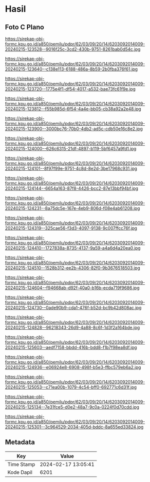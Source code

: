# Hasil

## Foto C Plano

https://sirekap-obj-formc.kpu.go.id/a850/pemilu/pdpr/62/03/09/20/14/6203092014009-20240215-123528--9016f25c-3cd2-430b-9751-8261bab0d54c.jpg

https://sirekap-obj-formc.kpu.go.id/a850/pemilu/pdpr/62/03/09/20/14/6203092014009-20240215-123640--c138e113-6188-486a-8b59-2b0fba376f61.jpg

https://sirekap-obj-formc.kpu.go.id/a850/pemilu/pdpr/62/03/09/20/14/6203092014009-20240215-123720--1775e4f1-df54-4017-a532-bae73fc61f9e.jpg

https://sirekap-obj-formc.kpu.go.id/a850/pemilu/pdpr/62/03/09/20/14/6203092014009-20240215-123812--f55b985d-6f54-4a4e-bb05-cb38a92a2e48.jpg

https://sirekap-obj-formc.kpu.go.id/a850/pemilu/pdpr/62/03/09/20/14/6203092014009-20240215-123900--3000bc76-70b0-4db2-ad5c-cdb50e16c8e2.jpg

https://sirekap-obj-formc.kpu.go.id/a850/pemilu/pdpr/62/03/09/20/14/6203092014009-20240215-124000--626c6315-21df-4897-b119-5bf6457a9fd1.jpg

https://sirekap-obj-formc.kpu.go.id/a850/pemilu/pdpr/62/03/09/20/14/6203092014009-20240215-124101--8f97f99e-9751-4c8d-8e2d-3be17968c931.jpg

https://sirekap-obj-formc.kpu.go.id/a850/pemilu/pdpr/62/03/09/20/14/6203092014009-20240215-124144--6654a163-87f8-4426-bcc2-87e13bbf94bf.jpg

https://sirekap-obj-formc.kpu.go.id/a850/pemilu/pdpr/62/03/09/20/14/6203092014009-20240215-124231--8a75dc5e-167e-4eb9-806d-f08e4ab61208.jpg

https://sirekap-obj-formc.kpu.go.id/a850/pemilu/pdpr/62/03/09/20/14/6203092014009-20240215-124319--325cae56-f3d3-4097-9138-9c007ffcc76f.jpg

https://sirekap-obj-formc.kpu.go.id/a850/pemilu/pdpr/62/03/09/20/14/6203092014009-20240215-124410--1727838a-8735-4137-9a59-a4a6d4a20ea0.jpg

https://sirekap-obj-formc.kpu.go.id/a850/pemilu/pdpr/62/03/09/20/14/6203092014009-20240215-124510--1528b312-ee2b-4306-82f0-9b3676518503.jpg

https://sirekap-obj-formc.kpu.go.id/a850/pemilu/pdpr/62/03/09/20/14/6203092014009-20240215-124604--f94668ab-d92f-40a0-b16b-ecda719f9686.jpg

https://sirekap-obj-formc.kpu.go.id/a850/pemilu/pdpr/62/03/09/20/14/6203092014009-20240215-124730--0ade90b9-cda1-476f-b52d-bc9b42d808ac.jpg

https://sirekap-obj-formc.kpu.go.id/a850/pemilu/pdpr/62/03/09/20/14/6203092014009-20240215-124828--96218343-26d9-4a88-8c6f-1d3f2a164bde.jpg

https://sirekap-obj-formc.kpu.go.id/a850/pemilu/pdpr/62/03/09/20/14/6203092014009-20240215-125603--aedf7158-bbdd-416b-bdd8-f1b7f98ea8df.jpg

https://sirekap-obj-formc.kpu.go.id/a850/pemilu/pdpr/62/03/09/20/14/6203092014009-20240215-124936--e06924e8-6908-498f-b5e3-ffbc579eb6a2.jpg

https://sirekap-obj-formc.kpu.go.id/a850/pemilu/pdpr/62/03/09/20/14/6203092014009-20240215-125053--c71ea00b-1079-4c54-bff0-692771c6d31f.jpg

https://sirekap-obj-formc.kpu.go.id/a850/pemilu/pdpr/62/03/09/20/14/6203092014009-20240215-125134--7e31fce5-d0e2-48a7-9c0a-0224f0d70cdd.jpg

https://sirekap-obj-formc.kpu.go.id/a850/pemilu/pdpr/62/03/09/20/14/6203092014009-20240215-125301--3c964529-2034-405d-bddc-8a655ed33824.jpg


## Metadata

| Key        | Value               |
| ---------- | ------------------- |
| Time Stamp | 2024-02-17 13:05:41 |
| Kode Dapil | 6201                |



